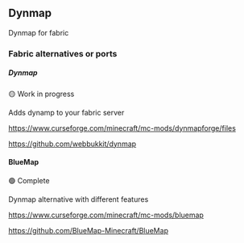 ## Dynmap

Dynmap for fabric 

### Fabric alternatives or ports

##### Dynmap 

:yellow_circle: Work in progress

Adds dynamp to your fabric server

https://www.curseforge.com/minecraft/mc-mods/dynmapforge/files

https://github.com/webbukkit/dynmap

#### BlueMap

🟢 Complete

Dynmap alternative with different features

https://www.curseforge.com/minecraft/mc-mods/bluemap

https://github.com/BlueMap-Minecraft/BlueMap
